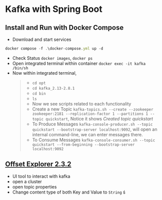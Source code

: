 # Kafka with Spring Boot

## Install and Run with Docker Compose

<!-- prettier-ignore -->
- Download and start services

```javascript
docker compose -f .\docker-compose.yml up -d
```

- Check Status `docker images`, `docker ps`
- Open integrated terminal within container `docker exec -it kafka /bin/sh`
- Now within integrated terminal,
  > - `cd opt`
  > - `cd kafka_2.13-2.8.1`
  > - `cd bin`
  > - `ls`
  > - Now we see scripts related to each functionality
  > - Create a new Topic `kafka-topics.sh --create --zookeeper zookeeper:2181 --replication-factor 1 --partitions 1 --topic quickstart`, Notice it shows _Created topic quickstart_
  > - To Produce Messages `kafka-console-producer.sh --topic quickstart --bootstrap-server localhost:9092`, will open an internal command-line, we can enter messages there.
  > - To Consume Messages `kafka-console-consumer.sh --topic quickstart --from-beginning --bootstrap-server localhost:9092`

## [Offset Explorer 2.3.2](https://www.kafkatool.com/download.html)

- UI tool to interact with kafka
- open a cluster
- open topic properties
- Change content type of both Key and Value to `String`
  ś
